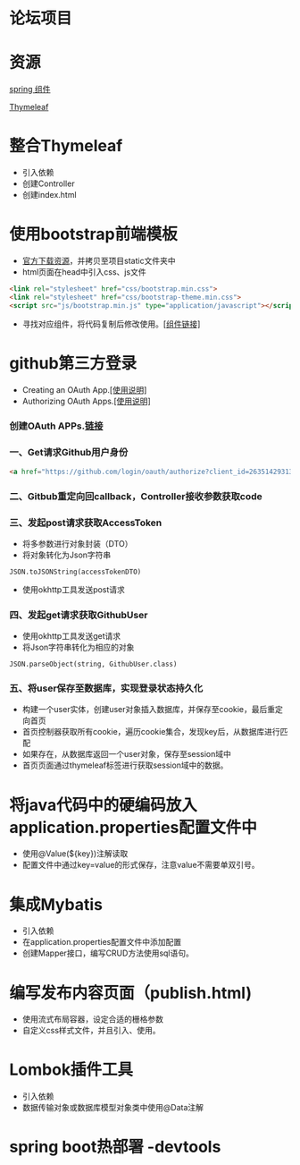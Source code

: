 # 论坛项目

# 资源
[spring 组件](https://spring.io/guides)

[Thymeleaf](https://spring.io/guides/gs/serving-web-content/)

# 整合Thymeleaf
- 引入依赖
- 创建Controller
- 创建index.html

# 使用bootstrap前端模板
- [官方下载资源](https://v3.bootcss.com/getting-started/)，并拷贝至项目static文件夹中
- html页面在head中引入css、js文件
```html
<link rel="stylesheet" href="css/bootstrap.min.css">
<link rel="stylesheet" href="css/bootstrap-theme.min.css">
<script src="js/bootstrap.min.js" type="application/javascript"></script>
```
- 寻找对应组件，将代码复制后修改使用。[[组件链接]](https://v3.bootcss.com/components/)

# github第三方登录
- Creating an OAuth App.[[使用说明]](https://developer.github.com/apps/building-oauth-apps/creating-an-oauth-app/)
- Authorizing OAuth Apps.[[使用说明]](https://developer.github.com/apps/building-oauth-apps/authorizing-oauth-apps/)
### 创建OAuth APPs.[链接](https://github.com/settings/applications/new)
### 一、Get请求Github用户身份
```html
<a href="https://github.com/login/oauth/authorize?client_id=2635142931332aac30d8&redirect_uri=http://localhost:8080/callback&scope=user&state=1">登录</a>
```
### 二、Gitbub重定向回callback，Controller接收参数获取code
### 三、发起post请求获取AccessToken
- 将多参数进行对象封装（DTO）
- 将对象转化为Json字符串
```
JSON.toJSONString(accessTokenDTO)
```
- 使用okhttp工具发送post请求
### 四、发起get请求获取GithubUser
- 使用okhttp工具发送get请求
- 将Json字符串转化为相应的对象
```
JSON.parseObject(string, GithubUser.class)
```
### 五、将user保存至数据库，实现登录状态持久化
- 构建一个user实体，创建user对象插入数据库，并保存至cookie，最后重定向首页
- 首页控制器获取所有cookie，遍历cookie集合，发现key后，从数据库进行匹配
- 如果存在，从数据库返回一个user对象，保存至session域中
- 首页页面通过thymeleaf标签进行获取session域中的数据。

# 将java代码中的硬编码放入application.properties配置文件中
- 使用@Value(${key})注解读取
- 配置文件中通过key=value的形式保存，注意value不需要单双引号。

# 集成Mybatis
- 引入依赖
- 在application.properties配置文件中添加配置
- 创建Mapper接口，编写CRUD方法使用sql语句。

# 编写发布内容页面（publish.html)
- 使用流式布局容器，设定合适的栅格参数
- 自定义css样式文件，并且引入、使用。

# Lombok插件工具
- 引入依赖
- 数据传输对象或数据库模型对象类中使用@Data注解

# spring boot热部署 -devtools



